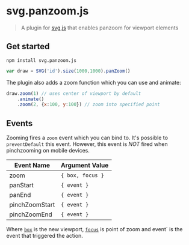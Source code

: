 # svg.panzoom.js

> A plugin for [svg.js](ttps://github.com/svgdotjs/svg.js) that enables panzoom for viewport elements


## Get started

```
npm install svg.panzoom.js
```

```js
var draw = SVG('id').size(1000,1000).panZoom()
```

The plugin also adds a zoom function which you can use and animate:

```js
draw.zoom(1) // uses center of viewport by default
    .animate()
    .zoom(2, {x:100, y:100}) // zoom into specified point
```

## Events

Zooming fires a `zoom` event which you can bind to.
It's possible to `preventDefault` this event.
However, this event is _NOT_ fired when pinchzooming on mobile devices.

| Event Name     | Argument Value   |
| -------------- | ---------------- |
| zoom           | `{ box, focus }` |
| panStart       | `{ event }`      |
| panEnd         | `{ event }`      |
| pinchZoomStart | `{ event }`      |
| pinchZoomEnd   | `{ event }`      |

Where [`box`](http://svgjs.com/geometry/#svg-box) is the new viewport,
[`focus`](http://svgjs.com/classes/#svg-point) is point of zoom
and event` is the event that triggered the action.
